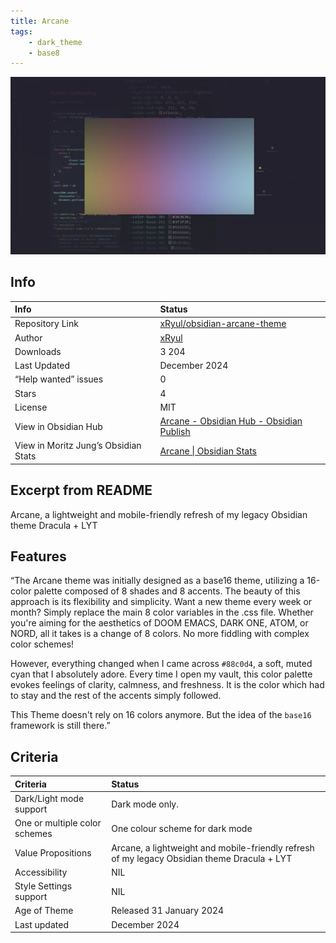 ```yaml
---
title: Arcane
tags:
    - dark_theme
    - base8
---
```


<img src="https://raw.githubusercontent.com/xRyul/obsidian-arcane-theme/refs/heads/main/Arcane_sample_01.jpg">

## Info
| Info | Status |
| :--- | :--- |
| Repository Link | [xRyul/obsidian-arcane-theme](https://github.com/xRyul/obsidian-arcane-theme)  |
| Author | [xRyul](https://github.com/xRyul)  |
| Downloads | 3 204 |
| Last Updated | December 2024 |
| “Help wanted” issues | 0 |
| Stars | 4 |
| License | MIT |
| View in Obsidian Hub | [Arcane \- Obsidian Hub \- Obsidian Publish](https://publish.obsidian.md/hub/02+-+Community+Expansions/02.05+All+Community+Expansions/Themes/Arcane)  |
| View in Moritz Jung’s Obsidian Stats | [Arcane \| Obsidian Stats](https://www.moritzjung.dev/obsidian-stats/themes/arcane/)   |

## Excerpt from README
Arcane, a lightweight and mobile-friendly refresh of my legacy Obsidian theme Dracula \+ LYT

## Features
“The Arcane theme was initially designed as a base16 theme, utilizing a 16-color palette composed of 8 shades and 8 accents. The beauty of this approach is its flexibility and simplicity. Want a new theme every week or month? Simply replace the main 8 color variables in the .css file. Whether you're aiming for the aesthetics of DOOM EMACS, DARK ONE, ATOM, or NORD, all it takes is a change of 8 colors. No more fiddling with complex color schemes\!

However, everything changed when I came across `#88c0d4`, a soft, muted cyan that I absolutely adore. Every time I open my vault, this color palette evokes feelings of clarity, calmness, and freshness. It is the color which had to stay and the rest of the accents simply followed.

This Theme doesn't rely on 16 colors anymore. But the idea of the `base16` framework is still there.”

## Criteria
| Criteria | Status | 
| :--- | :--- | 
| Dark/Light mode support | Dark mode only.  
| One or multiple color schemes | One colour scheme for dark mode | 1/**4** |
| Value Propositions | Arcane, a lightweight and mobile-friendly refresh of my legacy Obsidian theme Dracula \+ LYT | 
| Accessibility | NIL | 
| Style Settings support | NIL | 
| Age of Theme | Released 31 January 2024 | 
| Last updated | December 2024 | 